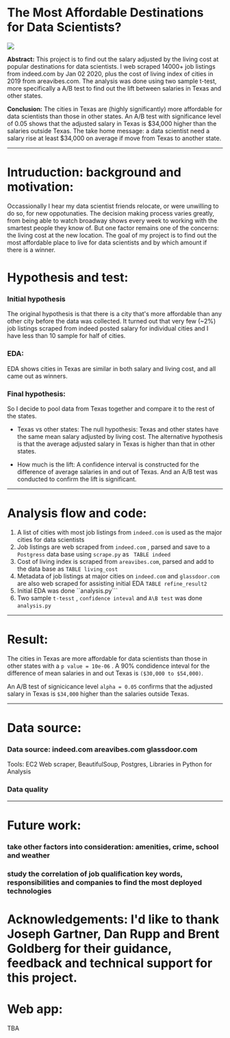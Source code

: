 # The Most Affordable Destinations for Data Scientists?

<img src="http://alabamamaps.ua.edu/contemporarymaps/usa/basemaps/mjcityzmc.jpg">

__Abstract:__
This project is to find out the salary adjusted by the living cost at popular destinations for data scientists. I web scraped 14000+ job listings from indeed.com by Jan 02 2020, plus the cost of living index of cities in 2019 from areavibes.com. The analysis was done using two sample t-test, more specifically a A/B test to find out the lift between salaries in Texas and other states.

__Conclusion:__
The cities in Texas are (highly significantly) more affordable for data scientists than those in other states. An A/B test with significance level of 0.05 shows that the adjusted salary in Texas is $34,000 higher than the salaries outside Texas. The take home message: a data scientist need a salary rise at least $34,000 on average if move from Texas to another state.

---
# Intruduction: background and motivation: 
Occassionally I hear my data scientist friends relocate, or were unwilling to do so, for new oppotunaties. The decision making process varies greatly, from being able to watch broadway shows every week to working with the smartest people they know of. But one factor remains one of the concerns: the living cost at the new location. The goal of my project is to find out the most affordable place to live for data scientists and by which amount if there is a winner.


# Hypothesis and test:

### Initial hypothesis
The original hypothesis is that there is a city that's more affordable than any other city before the data was collected. It turned out that very few (~2%) job listings scraped from indeed posted salary for individual cities and I have less than 10 sample for half of cities.

### EDA:
EDA shows cities in Texas are similar in both salary and living cost, and all came out as winners. 

### Final hypothesis:
So I decide to pool data from Texas together and compare it to the rest of the states. 

- Texas vs other states:
  The null hypothesis: Texas and other states have the same mean salary adjusted by living cost. The alternative hypothesis is that the average adjusted salary in Texas is higher than that in other states.
  
- How much is the lift:
  A confidence interval is constructed for the difference of average salaries in and out of Texas. And an A/B test was conducted to confirm the lift is significant.  


---

# Analysis flow and code:
1. A list of cities with most job listings from ```indeed.com``` is used as the major cities for data scientists 
2. Job listings are web scraped from ```indeed.com``` , parsed and save to a ```Postgress``` data base  using ```scrape.py``` as ``` TABLE indeed```
3. Cost of living index is scraped from ```areavibes.com```, parsed and add to the data base as ```TABLE living_cost```
4. Metadata of job listings at major cities on ```indeed.com``` and  ```glassdoor.com```  are also web scraped for assisting initial EDA  ```TABLE refine_result2```
5. Initial EDA was done ``analysis.py```
6. Two sample ```t-tesst``` , ```confidence inteval```  and  ```A\B test``` was done ```analysis.py```

---

# Result:
The cities in Texas are more affordable for data scientists than those in other states with a ```p value = 10e-06``` . A 90% condidence inteval for the difference of mean salaries in and out Texas is ```($30,000 to $54,000)```. 



An A/B test of signicicance level ```alpha = 0.05``` confirms that the adjusted salary in Texas is ```$34,000``` higher than the salaries outside Texas.

---

# Data source:

### Data source: indeed.com areavibes.com glassdoor.com
  Tools: EC2 Web scraper, BeautifulSoup, Postgres, Libraries in Python for Analysis

### Data quality  
 
  

---

# Future work:



### take other factors into consideration: amenities, crime, school and weather

### study the correlation of job qualification key words, responsibilities and companies to find the most deployed technologies 


# Acknowledgements: I'd like to thank Joseph Gartner, Dan Rupp and Brent Goldberg for their guidance, feedback and technical support for this project.

# Web app:
TBA
